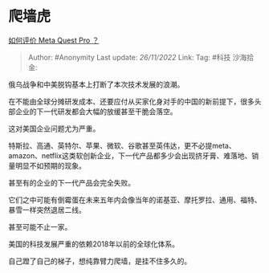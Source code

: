 # 爬墙虎
[如何评价 Meta Quest Pro ？](https://www.zhihu.com/question/558783432/answer/2770195718)

> Author: #Anonymity
> Last update: *26/11/2022*
> Link:
> Tag: #科技
> 沙海拾金:

俄乌战争和中美脱钩基本上打断了本次技术发展的浪潮。

在不能由全球分摊研发成本、还要应付从买家化身对手的中国的新前提下，很多头部企业的下一代研发都会大幅的放缓甚至干脆会落空。

这对美国企业问题尤为严重。

特斯拉、高通、英特尔、苹果、微软、谷歌甚至英伟达，更不必提meta、amazon、netflix这类软创新企业，下一代产品都多少会出现挤牙膏、难落地、销量明显不如预期的现象。

甚至有的企业的下一代产品会完全失败。

它们之中可能有倒霉蛋在未来五年内会像当年的诺基亚、摩托罗拉、通用、福特、暴雪一样突然退居二线。

甚至可能不止一家。

美国的科技发展严重的依赖2018年以前的全球化体系。

自己蹬了自己的梯子，想纯靠臂力爬墙，是挂不住多久的。
